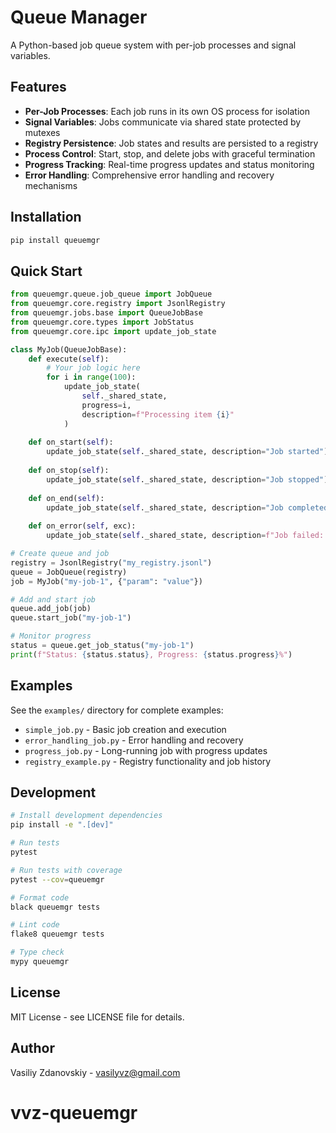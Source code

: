 # Queue Manager

A Python-based job queue system with per-job processes and signal variables.

## Features

- **Per-Job Processes**: Each job runs in its own OS process for isolation
- **Signal Variables**: Jobs communicate via shared state protected by mutexes
- **Registry Persistence**: Job states and results are persisted to a registry
- **Process Control**: Start, stop, and delete jobs with graceful termination
- **Progress Tracking**: Real-time progress updates and status monitoring
- **Error Handling**: Comprehensive error handling and recovery mechanisms

## Installation

```bash
pip install queuemgr
```

## Quick Start

```python
from queuemgr.queue.job_queue import JobQueue
from queuemgr.core.registry import JsonlRegistry
from queuemgr.jobs.base import QueueJobBase
from queuemgr.core.types import JobStatus
from queuemgr.core.ipc import update_job_state

class MyJob(QueueJobBase):
    def execute(self):
        # Your job logic here
        for i in range(100):
            update_job_state(
                self._shared_state,
                progress=i,
                description=f"Processing item {i}"
            )
    
    def on_start(self):
        update_job_state(self._shared_state, description="Job started")
    
    def on_stop(self):
        update_job_state(self._shared_state, description="Job stopped")
    
    def on_end(self):
        update_job_state(self._shared_state, description="Job completed")
    
    def on_error(self, exc):
        update_job_state(self._shared_state, description=f"Job failed: {exc}")

# Create queue and job
registry = JsonlRegistry("my_registry.jsonl")
queue = JobQueue(registry)
job = MyJob("my-job-1", {"param": "value"})

# Add and start job
queue.add_job(job)
queue.start_job("my-job-1")

# Monitor progress
status = queue.get_job_status("my-job-1")
print(f"Status: {status.status}, Progress: {status.progress}%")
```

## Examples

See the `examples/` directory for complete examples:

- `simple_job.py` - Basic job creation and execution
- `error_handling_job.py` - Error handling and recovery
- `progress_job.py` - Long-running job with progress updates
- `registry_example.py` - Registry functionality and job history

## Development

```bash
# Install development dependencies
pip install -e ".[dev]"

# Run tests
pytest

# Run tests with coverage
pytest --cov=queuemgr

# Format code
black queuemgr tests

# Lint code
flake8 queuemgr tests

# Type check
mypy queuemgr
```

## License

MIT License - see LICENSE file for details.

## Author

Vasiliy Zdanovskiy - vasilyvz@gmail.com
# vvz-queuemgr
